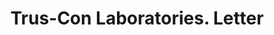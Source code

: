 ---
doi: 10.7916/D89C88FS
date_other: '1917'
date_other_textual: '1917'
form: correspondence
genre:
- Letters (correspondence)
name:
- Trus-Con Laboratories
object_in_context_url: https://biggert.cul.columbia.edu/items/view/ave_biggert_00623
subject_hierarchical_geographic:
- Detroit, Michigan, United States
subject_name:
- Trus-Con Laboratories
title: Trus-Con Laboratories. Letter
sort_title: Trus-Con Laboratories. Letter
call_number: ave_biggert_00623
coordinates:
- 42.331388888888895,-83.04583333333333
pid: ave_biggert_00623
identifiers: ave_biggert_00623
thumbnail: https://derivativo-1.library.columbia.edu/iiif/2/ldpd:343863/full/!256,256/0/native.jpg
permalink: "/biggert/ave_biggert_00623/"
layout: iiif-image-page
---